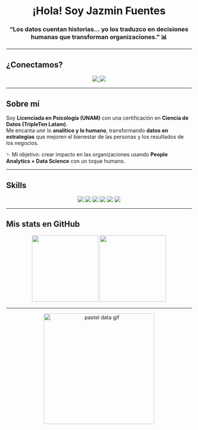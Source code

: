 <h1 align="center"> ¡Hola! Soy Jazmin Fuentes </h1>

<h3 align="center">
“Los datos cuentan historias... yo los traduzco en decisiones humanas que transforman organizaciones.” 📊 
</h3>

---

## ¿Conectamos?

<p align="center">
<a href="https://www.linkedin.com/in/fuentjaz">
  <img src="https://img.shields.io/badge/LinkedIn- pastelblue?style=for-the-badge&logo=linkedin&logoColor=white&color=9ab6f3" />
</a>
<a href="mailto:fuentessantiagojazmin@gmail.com">
  <img src="https://img.shields.io/badge/Gmail- pastelpink?style=for-the-badge&logo=gmail&logoColor=white&color=f5a9c5" />
</a>
</p>

---

## Sobre mí

Soy **Licenciada en Psicología (UNAM)** con una certificación en **Ciencia de Datos (TripleTen Latam)**.  
Me encanta unir lo **analítico y lo humano**, transformando **datos en estrategias** que mejoren el bienestar de las personas y los resultados de los negocios.  

✨ Mi objetivo: crear impacto en las organizaciones usando **People Analytics + Data Science** con un toque humano.  

---

## Skills

<p align="center">
<img src="https://img.shields.io/badge/Python-ffe6e6?style=for-the-badge&logo=python&logoColor=3776AB" />
<img src="https://img.shields.io/badge/SQL-fde2ff?style=for-the-badge&logo=postgresql&logoColor=4479A1" />
<img src="https://img.shields.io/badge/Power_BI-fde6cf?style=for-the-badge&logo=powerbi&logoColor=black" />
<img src="https://img.shields.io/badge/Excel-d5e8d4?style=for-the-badge&logo=microsoft-excel&logoColor=217346" />
<img src="https://img.shields.io/badge/Git-f5d5e0?style=for-the-badge&logo=git&logoColor=F05032" />
<img src="https://img.shields.io/badge/Java-ffe1f0?style=for-the-badge&logo=java&logoColor=E97627" />
</p>

---

## Mis stats en GitHub

<p align="center">
  <img height="180em" src="https://github-readme-stats.vercel.app/api?username=fuentjaz&show_icons=true&title_color=f5a9c5&icon_color=f3c4fb&text_color=9ab6f3&bg_color=fff0f5&hide_border=true" />
  <img height="180em" src="https://github-readme-stats.vercel.app/api/top-langs/?username=fuentjaz&layout=compact&title_color=f5a9c5&text_color=9ab6f3&bg_color=fff0f5&hide_border=true" />
</p>

---

<p align="center">
  <img src="https://media.giphy.com/media/l0ExncehJzexFpRHq/giphy.gif" width="300" alt="pastel data gif">
</p>

<p align="center"><i>

</i></p>
